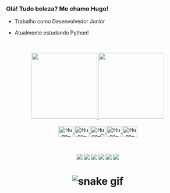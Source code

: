 ### Olá! Tudo beleza? Me chamo Hugo!

- Trabalho como Desenvolvedor Junior
- Atualmente estudando Python! 

  ##
<br />  
<div align="center">
  <a href="https://github.com/hugomeirellest2c">
  <img height="180em" src="https://github-readme-stats.vercel.app/api?username=hugomeirellest2c&show_icons=true&theme=dark&include_all_commits=true&count_private=true&PAT_1=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"/>
  <img height="180em" src="https://github-readme-stats.vercel.app/api/top-langs/?username=hugomeirellest2c&layout=compact&langs_count=7&theme=dark&PAT_1=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"/>
</div>
  
<div align="center" style="display: inline_block"><br>
  <img align="center" alt="Hugo-JAVASCRIPT" height="30" width="40" src="https://cdn.jsdelivr.net/gh/devicons/devicon/icons/javascript/javascript-original.svg" />
  <img align="center" alt="Hugo-TYPESCRIPT" height="30" width="40" src="https://cdn.jsdelivr.net/gh/devicons/devicon/icons/typescript/typescript-plain.svg" />
  <img align="center" alt="Hugo-C" height="30" width="40" src="https://cdn.jsdelivr.net/gh/devicons/devicon/icons/c/c-original.svg" />
  <img align="center" alt="Hugo-HTML" height="30" width="40" src="https://cdn.jsdelivr.net/gh/devicons/devicon/icons/html5/html5-original.svg" />       
  <img align="center" alt="Hugo-CSS" height="30" width="40" src="https://cdn.jsdelivr.net/gh/devicons/devicon/icons/css3/css3-original.svg" />
</div>
  
  ##

<br /> 
<div align="center">
  <a href="https://www.youtube.com/" target="_blank"><img src="https://img.shields.io/badge/YouTube-FF0000?style=for-the-badge&logo=youtube&logoColor=white" target="_blank"></a>
  <a href="https://instagram.com" target="_blank"><img src="https://img.shields.io/badge/-Instagram-%23E4405F?style=for-the-badge&logo=instagram&logoColor=white" target="_blank"></a>
 	<a href="https://www.twitch.tv" target="_blank"><img src="https://img.shields.io/badge/Twitch-9146FF?style=for-the-badge&logo=twitch&logoColor=white" target="_blank"></a>
  <a href="https://discord.gg" target="_blank"><img src="https://img.shields.io/badge/Discord-7289DA?style=for-the-badge&logo=discord&logoColor=white" target="_blank"></a> 
  <a href = "mailto:hugo.meirelles2002@gmail.com"><img src="https://img.shields.io/badge/-Gmail-%23333?style=for-the-badge&logo=gmail&logoColor=white" target="_blank"></a>
  <a href="https://www.linkedin.com/in/hugo-meirelles-68a374207" target="_blank"><img src="https://img.shields.io/badge/-LinkedIn-%230077B5?style=for-the-badge&logo=linkedin&logoColor=white" target="_blank"></a> 

  # ![snake gif](https://github.com/hugomeirellest2c/hugomeirellest2c/blob/output/github-contribution-grid-snake.svg)
  
</div>
